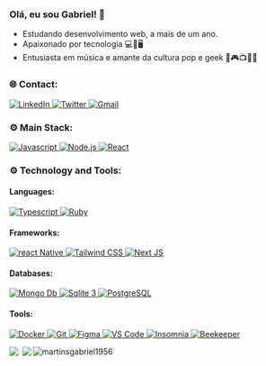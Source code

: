 ### Olá, eu sou Gabriel! 🤘

- Estudando desenvolvimento web, a mais de um ano.
- Apaixonado por tecnologia 💻📱🖥
- Entusiasta em música e amante da cultura pop e geek 🖖🎮📺🎸🎤

### :globe_with_meridians: Contact:

<p>
  <a href="https://www.linkedin.com/in/gabriel-castro-da-silva-martins-239b67181/" target="_blank">
    <img alt="LinkedIn" src="https://img.shields.io/badge/LinkedIn-0077B5?style=for-the-badge&logo=linkedin&logoColor=white" />
  </a>
  <a href="https://twitter.com/martinsbiel99" target="_blank">
    <img alt="Twitter" src="https://img.shields.io/badge/Twitter-1DA1F2?style=for-the-badge&logo=twitter&logoColor=white" />
  </a>
  <a href="mailto:martinsgabriel1956@gmail.com" target="_blank">
    <img alt="Gmail" src="https://img.shields.io/badge/Gmail-cc342d?style=for-the-badge&logo=gmail&logoColor=white" />
  </a>
</p>

### :gear: Main Stack:

<p>
  <a href="https://developer.mozilla.org/en-US/docs/Web/javascript">
    <img alt="Javascript" src="https://img.shields.io/badge/JavaScript-F7DF1E?style=for-the-badge&logo=javascript&logoColor=black" />
  </a>
  
  <a href="https://nodejs.org/en/">
    <img alt="Node.js" src="https://img.shields.io/badge/Node.js-43853D?style=for-the-badge&logo=Node&logoColor=FFF" />
  </a>
  
  <a href="https://reactjs.org/">
     <img alt="React" src="https://img.shields.io/badge/React-20232A?style=for-the-badge&logo=react&logoColor=61DAFB" />
  </a>
</p>

### :gear: Technology and Tools:

#### Languages:

<p>
  <a href="https://www.typescriptlang.org/">
    <img alt="Typescript" src="https://img.shields.io/badge/TypeScript-007ACC?style=for-the-badge&logo=typescript&logoColor=white" />
  </a>
  <a href="https://www.ruby-lang.org/en/">
    <img alt="Ruby" src="https://img.shields.io/badge/Ruby-CC342D?style=for-the-badge&logo=ruby&logoColor=FFF" />
  </a>
</p>

#### Frameworks:

<p>
  <a href="https://reactnative.dev/">
    <img alt="react Native" src="https://img.shields.io/badge/React_Native-20232A?style=for-the-badge&logo=react&logoColor=61DAFB" />
  </a>
  <a href="https://tailwindcss.com/">
    <img alt="Tailwind CSS" src="https://img.shields.io/badge/Tailwind_CSS-20232A?style=for-the-badge&logo=tailwind-css&logoColor=61DAFB" />
  </a>
  <a href="https://nextjs.org/">
    <img alt="Next JS" src="https://img.shields.io/badge/Next JS-20232A?style=for-the-badge&logo=nextjs&logoColor=FFF" />
  </a>
</p>

#### Databases:

<p>
  <a href="https://www.mongodb.com/">
    <img alt="Mongo Db" src="https://img.shields.io/badge/MongoDB-4EA94B?style=for-the-badge&logo=mongodb&logoColor=white"/> 
  </a>
  <a href="https://sqlite.org/index.html">
    <img alt="Sqlite 3" src="https://img.shields.io/badge/SQLite-20232A?style=for-the-badge&logo=sqlite&logoColor=61DAFB" />
  </a>
  <a href="https://www.postgresql.org/">
    <img alt="PostgreSQL" src="https://img.shields.io/badge/PostgreSQL-336790?style=for-the-badge&logo=postgresql&logoColor=FFF" />
  </a>
</p>

#### Tools:

<p>
  <a href="https://www.docker.com/">
    <img alt="Docker" src="https://img.shields.io/badge/Docker-2496ED?style=for-the-badge&logo=docker&logoColor=FFF" />
  </a>
  <a href="https://git-scm.com/">
    <img alt="Git" src="https://img.shields.io/badge/Git-F54D27?style=for-the-badge&logo=git&logoColor=FFF" />
  </a>
  <a href="https://www.figma.com/">
    <img alt="Figma" src="https://img.shields.io/badge/Figma-2A2D34?style=for-the-badge&logo=figma" />
  </a>
  <a href="https://code.visualstudio.com/">
    <img alt="VS Code" src="https://img.shields.io/badge/Visual Studio Code-0078D4?style=for-the-badge&logo=visual-studio-code&logoColor=FFF" />
  </a>
  <a href="https://insomnia.rest/">
    <img alt="Insomnia" src="https://img.shields.io/badge/Insomnia-5600CD?style=for-the-badge&logo=insomnia&logoColor=FFF" />
  </a>
  <a href="https://www.beekeeperstudio.io/">
    <img alt="Beekeeper" src="https://img.shields.io/badge/Beekeeper-FAD83B?style=for-the-badge&logo=beekeeper&logoColor=000" />
  </a>
</p>

<p>
  <p align="center">
    <img align="left" src="https://github-readme-stats.vercel.app/api?username=martinsgabriel1956&count_private=true&theme=dracula&show_icons=true"> 
    <img align="left" style="padding-left: 4px" src="https://github-readme-stats.vercel.app/api/top-langs/?username=martinsgabriel1956&theme=dracula">  
  </p>
  
  <p align="center" style="margin-top: 4px;">
    <img align="left" src="https://github-readme-streak-stats.herokuapp.com/?user=martinsgabriel1956&theme=dracula" alt="martinsgabriel1956" />
  </p>   
</p>





<!--
**martinsgabriel1956/martinsgabriel1956** is a ✨ _special_ ✨ repository because its `README.md` (this file) appears on your GitHub profile.

Here are some ideas to get you started:

- 🔭 I’m currently working on ...
- 🌱 I’m currently learning ...
- 👯 I’m looking to collaborate on ...
- 🤔 I’m looking for help with ...
- 💬 Ask me about ...
- 📫 How to reach me: ...
- 😄 Pronouns: ...
- ⚡ Fun fact: ...
-->
